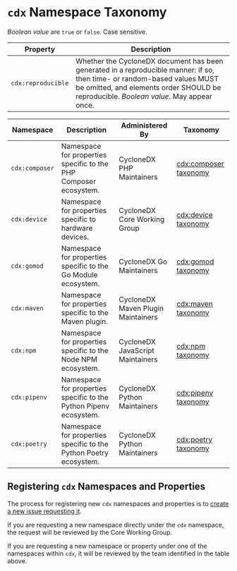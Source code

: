 # `cdx` Namespace Taxonomy

_Boolean value_ are `true` or `false`. Case sensitive.

| Property | Description |
| -------- | ----------- |
| `cdx:reproducible` | Whether the CycloneDX document has been generated in a reproducible manner: if so, then time- or random-based values MUST be omitted, and elements order SHOULD be reproducible. _Boolean value_. May appear once. |

| Namespace | Description | Administered By | Taxonomy |
| --------- | ----------- | --------------- | -------- |
| `cdx:composer` | Namespace for properties specific to the PHP Composer ecosystem. | CycloneDX PHP Maintainers | [cdx:composer taxonomy](cdx/composer.md) |
| `cdx:device` | Namespace for properties specific to hardware devices. | CycloneDX Core Working Group | [cdx:device taxonomy](cdx/device.md) |
| `cdx:gomod` | Namespace for properties specific to the Go Module ecosystem. | CycloneDX Go Maintainers | [cdx:gomod taxonomy](cdx/gomod.md) |
| `cdx:maven` | Namespace for properties specific to the Maven plugin. | CycloneDX Maven Plugin Maintainers | [cdx:maven taxonomy](cdx/maven.md) |
| `cdx:npm` | Namespace for properties specific to the Node NPM ecosystem. | CycloneDX JavaScript Maintainers | [cdx:npm taxonomy](cdx/npm.md) |
| `cdx:pipenv` | Namespace for properties specific to the Python Pipenv ecosystem. | CycloneDX Python Maintainers | [cdx:pipenv taxonomy](cdx/pipenv.md) |
| `cdx:poetry` | Namespace for properties specific to the Python Poetry ecosystem. | CycloneDX Python Maintainers | [cdx:poetry taxonomy](cdx/poetry.md) |

## Registering `cdx` Namespaces and Properties

The process for registering new `cdx` namespaces and properties is to
[create a new issue requesting it](https://github.com/CycloneDX/cyclonedx-property-taxonomy/issues/new/choose).

If you are requesting a new namespace directly under the `cdx` namespace,
the request will be reviewed by the Core Working Group.

If you are requesting a new namespace or property under one of the
namespaces within `cdx`, it will be reviewed by the team identified in the
table above.
